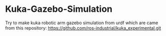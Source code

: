 # Kuka-Gazebo-Simulation
Try to make kuka robotic arm gazebo simulation from urdf which are came from this repository: https://github.com/ros-industrial/kuka_experimental.git
